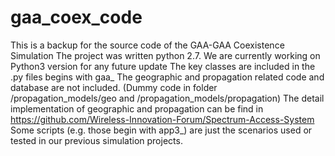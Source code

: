# gaa_coex_code
This is a backup for the source code of the GAA-GAA Coexistence Simulation
The project was written python 2.7. We are currently working on Python3 version for any future update
The key classes are included in the .py files begins with gaa_
The geographic and propagation related code and database are not included. (Dummy code in folder /propagation_models/geo and /propagation_models/propagation)
The detail implementation of geographic and propagation can be find in https://github.com/Wireless-Innovation-Forum/Spectrum-Access-System
Some scripts (e.g. those begin with app3_) are just the scenarios used or tested in our previous simulation projects. 
